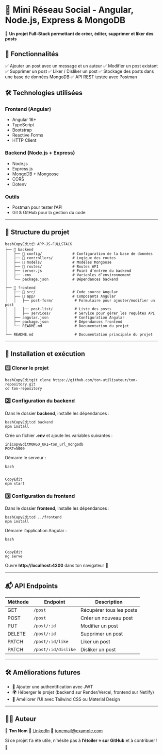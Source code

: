 # 📝 Mini Réseau Social - Angular, Node.js, Express & MongoDB

🚀 **Un projet Full-Stack permettant de créer, éditer, supprimer et liker des posts**

## 📌 Fonctionnalités

✅ Ajouter un post avec un message et un auteur
✅ Modifier un post existant
✅ Supprimer un post
✅ Liker / Disliker un post
✅ Stockage des posts dans une base de données MongoDB
✅ API REST testée avec Postman

## 🛠️ Technologies utilisées

### Frontend (Angular)

- Angular 16+
- TypeScript
- Bootstrap
- Reactive Forms
- HTTP Client

### Backend (Node.js + Express)

- Node.js
- Express.js
- MongoDB + Mongoose
- CORS
- Dotenv

### Outils

- Postman pour tester l’API
- Git & GitHub pour la gestion du code

------

## 📂 Structure du projet

```
bashCopyEdit📦 APP-JS-FULLSTACK  
├── 📁 backend  
│   ├── 📁 config/              # Configuration de la base de données  
│   ├── 📁 controllers/         # Logique des routes  
│   ├── 📁 models/              # Modèles Mongoose  
│   ├── 📁 routes/              # Routes API  
│   ├── server.js              # Point d’entrée du backend  
│   ├── .env                   # Variables d’environnement  
│   └── package.json           # Dépendances backend  
│  
├── 📁 frontend  
│   ├── 📁 src/                 # Code source Angular  
│   ├── 📁 app/                 # Composants Angular  
│   │   ├── post-form/          # Formulaire pour ajouter/modifier un post  
│   │   ├── post-list/          # Liste des posts  
│   │   ├── services/           # Service pour gérer les requêtes API  
│   ├── angular.json            # Configuration Angular  
│   ├── package.json            # Dépendances frontend  
│   └── README.md               # Documentation du projet  
│  
└── README.md                   # Documentation principale du projet  
```

------

## 🚀 Installation et exécution

### 1️⃣ Cloner le projet

```
bashCopyEditgit clone https://github.com/ton-utilisateur/ton-repository.git
cd ton-repository
```

### 2️⃣ Configuration du backend

Dans le dossier **backend**, installe les dépendances :

```
bashCopyEditcd backend
npm install
```

Crée un fichier **.env** et ajoute les variables suivantes :

```
iniCopyEditMONGO_URI=ton_url_mongodb
PORT=5000
```

Démarre le serveur :

```
bash


CopyEdit
npm start
```

### 3️⃣ Configuration du frontend

Dans le dossier **frontend**, installe les dépendances :

```
bashCopyEditcd ../frontend
npm install
```

Démarre l’application Angular :

```
bash


CopyEdit
ng serve
```

Ouvre **http://localhost:4200** dans ton navigateur 🚀

------

## 📬 API Endpoints

| Méthode | Endpoint            | Description              |
| ------- | ------------------- | ------------------------ |
| GET     | `/post`             | Récupérer tous les posts |
| POST    | `/post`             | Créer un nouveau post    |
| PUT     | `/post/:id`         | Modifier un post         |
| DELETE  | `/post/:id`         | Supprimer un post        |
| PATCH   | `/post/:id/like`    | Liker un post            |
| PATCH   | `/post/:id/dislike` | Disliker un post         |

------

## 🛠 Améliorations futures

- 🔐 Ajouter une authentification avec JWT
- 🌍 Héberger le projet (backend sur Render/Vercel, frontend sur Netlify)
- 🎨 Améliorer l’UI avec Tailwind CSS ou Material Design

------

## 👨‍💻 Auteur

👤 **Ton Nom**
🔗 [LinkedIn](https://www.linkedin.com/in/ton-profil)
📧 tonemail@example.com

Si ce projet t’a été utile, n’hésite pas à **l’étoiler ⭐ sur GitHub** et à contribuer ! 🚀
